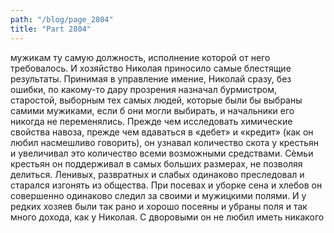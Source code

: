 ```yaml
---
path: "/blog/page_2804"
title: "Part 2804"
---
```


мужикам ту самую должность, исполнение которой от него требовалось. И хозяйство Николая приносило самые блестящие результаты.
Принимая в управление имение, Николай сразу, без ошибки, по какому-то дару прозрения назначал бурмистром, старостой, выборным тех самых людей, которые были бы выбраны самими мужиками, если б они могли выбирать, и начальники его никогда не переменялись. Прежде чем исследовать химические свойства навоза, прежде чем вдаваться в «дебет» и «кредит» (как он любил насмешливо говорить), он узнавал количество скота у крестьян и увеличивал это количество всеми возможными средствами. Сѐмьи крестьян он поддерживал в самых больших размерах, не позволяя делиться. Ленивых, развратных и слабых одинаково преследовал и старался изгонять из общества.
При посевах и уборке сена и хлебов он совершенно одинаково следил за своими и мужицкими полями. И у редких хозяев были так рано и хорошо посеяны и убраны поля и так много дохода, как у Николая.
С дворовыми он не любил иметь никакого 
